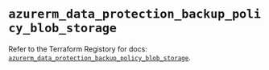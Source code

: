 # `azurerm_data_protection_backup_policy_blob_storage`

Refer to the Terraform Registory for docs: [`azurerm_data_protection_backup_policy_blob_storage`](https://registry.terraform.io/providers/hashicorp/azurerm/3.79.0/docs/resources/data_protection_backup_policy_blob_storage).
